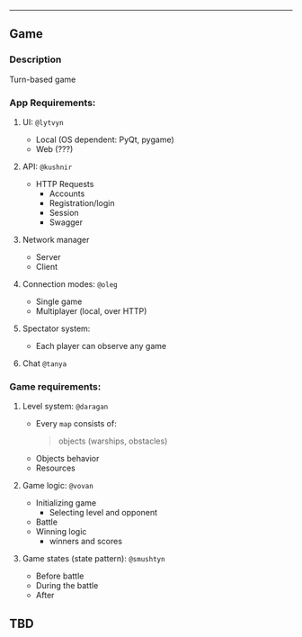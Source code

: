 ********************
## Game

### Description
Turn-based game 

### App Requirements:
1. UI:
`@lytvyn`
    - Local (OS dependent: PyQt, pygame)
    - Web (???)

1. API:
    `@kushnir`
    - HTTP Requests
        - Accounts
        - Registration/login
        - Session
        - Swagger
        
1. Network manager
    - Server
    - Client 

1. Connection modes: `@oleg`
    - Single game
    - Multiplayer (local, over HTTP)

1. Spectator system:
    - Each player can observe any game

1. Chat `@tanya`

### Game requirements:
1. Level system:
    `@daragan`
    - Every `map` consists of:
        > objects (warships, obstacles)
    - Objects behavior
    - Resources
    
1. Game logic:
    `@vovan`
    - Initializing game
        - Selecting level and opponent
    - Battle
    - Winning logic
        - winners and scores
  
1. Game states (state pattern):
    `@smushtyn`
    - Before battle
    - During the battle
    - After

## TBD